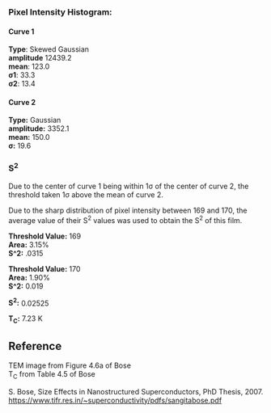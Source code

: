 ### Pixel Intensity Histogram:

#### Curve 1
**Type**: Skewed Gaussian\
**amplitude** 12439.2\
**mean**: 123.0\
**σ1**: 33.3\
**σ2**: 13.4

#### Curve 2
**Type:** Gaussian\
**amplitude:** 3352.1\
**mean:** 150.0\
**σ:** 19.6

### S<sup>2</sup>
Due to the center of curve 1 being within 1σ of the center of
curve 2, the threshold taken 1σ above the mean of curve 2.

Due to the sharp distribution of pixel intensity between
169 and 170, the average value of their S<sup>2</sup> values
was used to obtain the S<sup>2</sup> of this film.



**Threshold Value:** 169\
**Area:** 3.15%\
**S^2:** .0315

**Threshold Value:** 170\
**Area:** 1.90%\
**S^2:** 0.019

**S<sup>2</sup>:** 0.02525


**T<sub>C</sub>:**  7.23 K


## Reference
TEM image from Figure 4.6a of Bose\
T<sub>C</sub> from Table 4.5 of Bose



S. Bose, Size Effects in Nanostructured Superconductors, PhD Thesis, 2007.
https://www.tifr.res.in/~superconductivity/pdfs/sangitabose.pdf